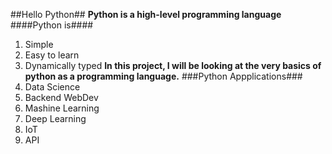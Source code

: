 ##Hello Python##
**Python is a high-level programming language**
####Python is####
1. Simple
2. Easy to learn
3. Dynamically typed
**In this project, I will be looking at the very basics of python as a programming language.**
###Python Appplications###
1. Data Science
2. Backend WebDev
3. Mashine Learning
4. Deep Learning
5. IoT
6. API
